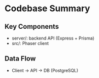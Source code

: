 # Codebase Summary

## Key Components
- server/: backend API (Express + Prisma)
- src/: Phaser client

## Data Flow
- Client → API → DB (PostgreSQL)
